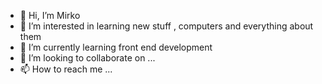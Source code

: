 - 👋 Hi, I’m Mirko
- 👀 I’m interested in learning new stuff , computers and everything about them
- 🌱 I’m currently learning front end development
- 💞️ I’m looking to collaborate on ...
- 📫 How to reach me ...

<!---
MirkoNicola/MirkoNicola is a ✨ special ✨ repository because its `README.md` (this file) appears on your GitHub profile.
You can click the Preview link to take a look at your changes.
--->
